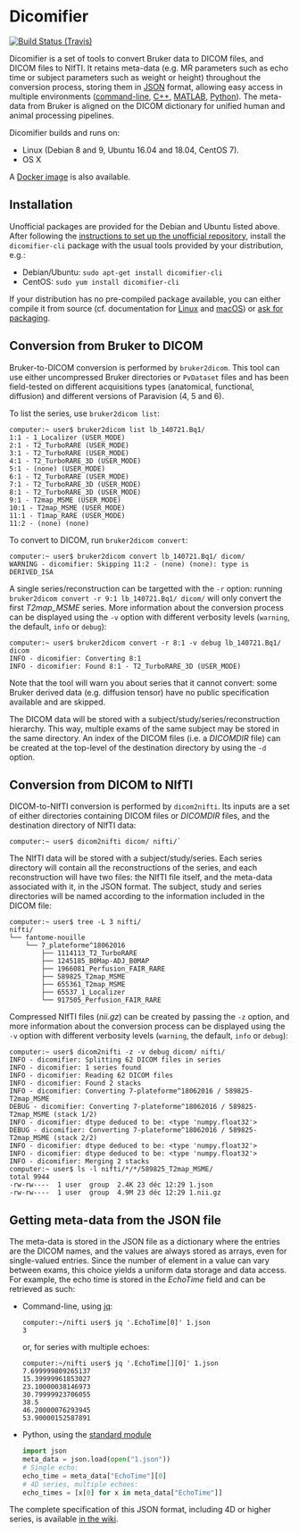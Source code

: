 # Dicomifier

[![Build Status (Travis)](https://travis-ci.org/lamyj/dicomifier.svg?branch=master)](https://travis-ci.org/lamyj/dicomifier)

Dicomifier is a set of tools to convert Bruker data to DICOM files, and DICOM files to NIfTI. It retains meta-data (e.g. MR parameters such as echo time or subject parameters such as weight or height) throughout the conversion process, storing them in [JSON](https://en.wikipedia.org/wiki/JSON) format, allowing easy access in multiple environments ([command-line](https://stedolan.github.io/jq/), [C++](https://github.com/open-source-parsers/jsoncpp), [MATLAB](http://iso2mesh.sourceforge.net/cgi-bin/index.cgi?jsonlab), [Python](https://docs.python.org/2/library/json.html)). The meta-data from Bruker is aligned on the DICOM dictionary for unified human and animal processing pipelines.

Dicomifier builds and runs on:
* Linux (Debian 8 and 9, Ubuntu 16.04 and 18.04, CentOS 7).
* OS X

A [Docker image](https://hub.docker.com/r/lamyj/dicomifier/) is also available.

## Installation

Unofficial packages are provided for the Debian and Ubuntu listed above. After following the [instructions to set up the unofficial repository](https://github.com/lamyj/packages), install the `dicomifier-cli` package with the usual tools provided by your distribution, e.g.:
* Debian/Ubuntu: `sudo apt-get install dicomifier-cli`
* CentOS: `sudo yum install dicomifier-cli`

If your distribution has no pre-compiled package available, you can either compile it from source (cf. documentation for [Linux](https://github.com/lamyj/dicomifier/wiki/Compiling-on-Debian-or-Ubuntu) and [macOS](https://github.com/lamyj/dicomifier/wiki/Compiling-on-OS-X)) or [ask for packaging](https://github.com/lamyj/dicomifier/issues).

## Conversion from Bruker to DICOM

Bruker-to-DICOM conversion is performed by `bruker2dicom`. This tool can use either uncompressed Bruker directories or `PvDataset` files and has been field-tested on different acquisitions types (anatomical, functional, diffusion) and different versions of Paravision (4, 5 and 6).

To list the series, use `bruker2dicom list`:
```console
computer:~ user$ bruker2dicom list lb_140721.Bq1/
1:1 - 1_Localizer (USER_MODE)
2:1 - T2_TurboRARE (USER_MODE)
3:1 - T2_TurboRARE (USER_MODE)
4:1 - T2_TurboRARE_3D (USER_MODE)
5:1 - (none) (USER_MODE)
6:1 - T2_TurboRARE (USER_MODE)
7:1 - T2_TurboRARE_3D (USER_MODE)
8:1 - T2_TurboRARE_3D (USER_MODE)
9:1 - T2map_MSME (USER_MODE)
10:1 - T2map_MSME (USER_MODE)
11:1 - T1map_RARE (USER_MODE)
11:2 - (none) (none)
```

To convert to DICOM, run `bruker2dicom convert`:
```console
computer:~ user$ bruker2dicom convert lb_140721.Bq1/ dicom/
WARNING - dicomifier: Skipping 11:2 - (none) (none): type is DERIVED_ISA
```

A single series/reconstruction can be targetted with the `-r` option: running `bruker2dicom convert -r 9:1 lb_140721.Bq1/ dicom/` will only convert the first *T2map_MSME* series. More information about the conversion process can be displayed using the `-v` option with different verbosity levels (`warning`, the default, `info` or `debug`):
```console
computer:~ user$ bruker2dicom convert -r 8:1 -v debug lb_140721.Bq1/ dicom
INFO - dicomifier: Converting 8:1
INFO - dicomifier: Found 8:1 - T2_TurboRARE_3D (USER_MODE)
```

Note that the tool will warn you about series that it cannot convert: some Bruker derived data (e.g. diffusion tensor) have no public specification available and are skipped.

The DICOM data will be stored with a subject/study/series/reconstruction hierarchy. This way, multiple exams of the same subject may be stored in the same directory. An index of the DICOM files (i.e. a *DICOMDIR* file) can be created at the top-level of the destination directory by using the `-d` option.

## Conversion from DICOM to NIfTI

DICOM-to-NIfTI conversion is performed by `dicom2nifti`. Its inputs are a set of either directories containing DICOM files or *DICOMDIR* files, and the destination directory of NIfTI data:
```console
computer:~ user$ dicom2nifti dicom/ nifti/`
```

The NIfTI data will be stored with a subject/study/series. Each series directory will contain all the reconstructions of the series, and each reconstruction will have two files: the NIfTI file itself, and the meta-data associated with it, in the JSON format. The subject, study and series directories will be named according to the information included in the DICOM file:
```console
computer:~ user$ tree -L 3 nifti/
nifti/
└── fantome-nouille
    └── 7_plateforme^18062016
        ├── 1114113_T2_TurboRARE
        ├── 1245185_B0Map-ADJ_B0MAP
        ├── 1966081_Perfusion_FAIR_RARE
        ├── 589825_T2map_MSME
        ├── 655361_T2map_MSME
        ├── 65537_1_Localizer
        └── 917505_Perfusion_FAIR_RARE
```

Compressed NIfTI files (*nii.gz*) can be created by passing the `-z` option, and more information about the conversion process can be displayed using the `-v` option with different verbosity levels (`warning`, the default, `info` or `debug`):
```console
computer:~ user$ dicom2nifti -z -v debug dicom/ nifti/
INFO - dicomifier: Splitting 62 DICOM files in series
INFO - dicomifier: 1 series found
INFO - dicomifier: Reading 62 DICOM files
INFO - dicomifier: Found 2 stacks
INFO - dicomifier: Converting 7-plateforme^18062016 / 589825-T2map_MSME
DEBUG - dicomifier: Converting 7-plateforme^18062016 / 589825-T2map_MSME (stack 1/2)
INFO - dicomifier: dtype deduced to be: <type 'numpy.float32'>
DEBUG - dicomifier: Converting 7-plateforme^18062016 / 589825-T2map_MSME (stack 2/2)
INFO - dicomifier: dtype deduced to be: <type 'numpy.float32'>
INFO - dicomifier: dtype deduced to be: <type 'numpy.float32'>
INFO - dicomifier: Merging 2 stacks
computer:~ user$ ls -l nifti/*/*/589825_T2map_MSME/
total 9944
-rw-rw----  1 user  group  2.4K 23 déc 12:29 1.json
-rw-rw----  1 user  group  4.9M 23 déc 12:29 1.nii.gz
```

## Getting meta-data from the JSON file

The meta-data is stored in the JSON file as a dictionary where the entries are the DICOM names, and the values are always stored as arrays, even for single-valued entries. Since the number of element in a value can vary between exams, this choice yields a uniform data storage and data access. For example, the echo time is stored in the *EchoTime* field and can be retrieved as such:
* Command-line, using [jq](https://stedolan.github.io/jq/):
  ```console
  computer:~/nifti user$ jq '.EchoTime[0]' 1.json 
  3
  ```
  or, for series with multiple echoes:
  ```console
  computer:~/nifti user$ jq '.EchoTime[][0]' 1.json 
  7.699999809265137
  15.39999961853027
  23.10000038146973
  30.79999923706055
  38.5
  46.20000076293945
  53.90000152587891
  ```
* Python, using the [standard module](https://docs.python.org/2/library/json.html)
  ```python
  import json
  meta_data = json.load(open("1.json"))
  # Single echo:
  echo_time = meta_data["EchoTime"][0]
  # 4D series, multiple echoes:
  echo_times = [x[0] for x in meta_data["EchoTime"]]
  ```

The complete specification of this JSON format, including 4D or higher series, is available [in the wiki](https://github.com/lamyj/dicomifier/wiki/JSON-format-of-NIfTI-meta-data).
